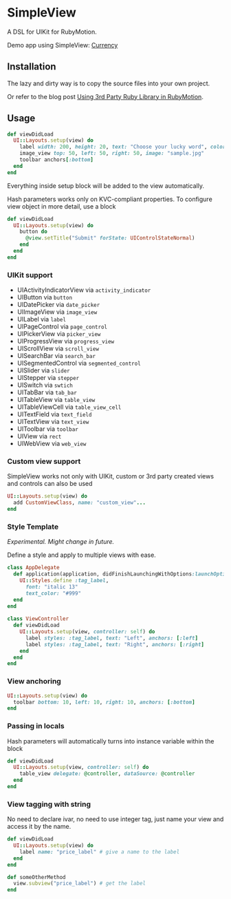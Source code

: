 # SimpleView

A DSL for UIKit for RubyMotion.

Demo app using SimpleView: [Currency](https://github.com/seanho/Currency)

## Installation
The lazy and dirty way is to copy the source files into your own project.

Or refer to the blog post [Using 3rd Party Ruby Library in RubyMotion](http://reality.hk/posts/2012/05/05/using-3rd-party-ruby-library-rubymotion/).

## Usage

````ruby
def viewDidLoad
  UI::Layouts.setup(view) do
    label width: 200, height: 20, text: "Choose your lucky word", color: "#eee"
    image_view top: 50, left: 50, right: 50, image: "sample.jpg"
    toolbar anchors[:bottom]
  end
end
````

Everything inside setup block will be added to the view automatically.

Hash parameters works only on KVC-compliant properties. To configure view object in more detail, use a block

````ruby
def viewDidLoad
  UI::Layouts.setup(view) do
    button do
      @view.setTitle("Submit" forState: UIControlStateNormal)
    end
  end
end
````

### UIKit support
- UIActivityIndicatorView via `activity_indicator`
- UIButton via `button`
- UIDatePicker via `date_picker`
- UIImageView via `image_view`
- UILabel via `label`
- UIPageControl via `page_control`
- UIPickerView via `picker_view`
- UIProgressView via `progress_view`
- UIScrollView via `scroll_view`
- UISearchBar via `search_bar`
- UISegmentedControl via `segmented_control`
- UISlider via `slider`
- UIStepper via `stepper`
- UISwitch via `swtich`
- UITabBar via `tab_bar`
- UITableView via `table_view`
- UITableViewCell via `table_view_cell`
- UITextField via `text_field`
- UITextView via `text_view`
- UIToolbar via `toolbar`
- UIView via `rect`
- UIWebView via `web_view`

### Custom view support

SimpleView works not only with UIKit, custom or 3rd party created views and controls can also be used

````ruby
UI::Layouts.setup(view) do
  add CustomViewClass, name: "custom_view"...
end
````

### Style Template

_Experimental. Might change in future._

Define a style and apply to multiple views with ease.

````ruby
class AppDelegate
  def application(application, didFinishLaunchingWithOptions:launchOptions)
    UI::Styles.define :tag_label,
      font: "italic 13"
      text_color: "#999"
  end
end
  
class ViewController
  def viewDidLoad
    UI::Layouts.setup(view, controller: self) do
      label styles: :tag_label, text: "Left", anchors: [:left]
      label styles: :tag_label, text: "Right", anchors: [:right]
    end
  end
end
````


### View anchoring

````ruby
UI::Layouts.setup(view) do
  toolbar bottom: 10, left: 10, right: 10, anchors: [:bottom]
end
````

### Passing in locals

Hash parameters will automatically turns into instance variable within the block

````ruby
def viewDidLoad
  UI::Layouts.setup(view, controller: self) do
    table_view delegate: @controller, dataSource: @controller
  end
end
````

### View tagging with string

No need to declare ivar, no need to use integer tag, just name your view and access it by the name.

````ruby
def viewDidLoad
  UI::Layouts.setup(view) do
    label name: "price_label" # give a name to the label
  end
end

def someOtherMethod
  view.subview("price_label") # get the label
end
````